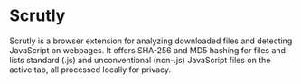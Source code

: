 # Scrutly
Scrutly is a browser extension for analyzing downloaded files and detecting JavaScript on webpages. It offers SHA-256 and MD5 hashing for files and lists standard (.js) and unconventional (non-.js) JavaScript files on the active tab, all processed locally for privacy.
